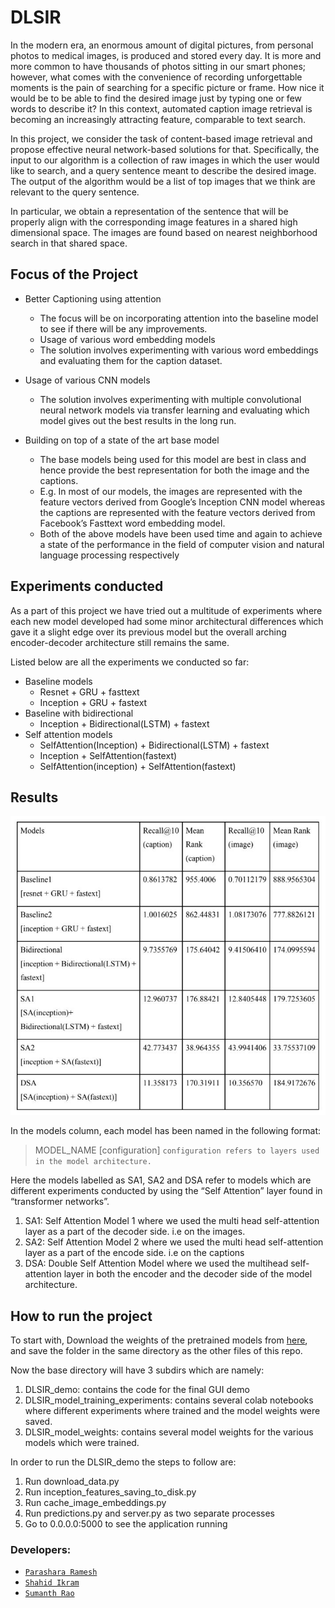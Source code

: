 # DLSIR

In the modern era, an enormous amount of digital pictures, from personal photos to medical images, is produced and stored every day. It is more and more common to have thousands of photos sitting in our smart phones; however, what comes with the convenience of recording unforgettable moments is the pain of searching for a specific picture or frame. How nice it would be to be able to find the desired image just by typing one or few words to describe it? In this context, automated caption image retrieval is becoming an increasingly
attracting feature, comparable to text search.

In this project, we consider the task of content-based image retrieval and propose effective neural network-based solutions for that. Specifically, the input to our algorithm is a collection of raw images in which the user would like to search, and a query sentence meant to describe the desired image. The output of the algorithm would be a list of top images that we think are relevant to the query sentence.

In particular, we obtain a representation of the sentence that will be properly align with the corresponding image features in a shared high dimensional space. The images are found based on nearest neighborhood search in that shared space.

## Focus of the Project

- Better Captioning using attention
    - The focus will be on incorporating attention into the baseline model to see if there will be any improvements.
    - Usage of various word embedding models
    - The solution involves experimenting with various word embeddings and evaluating them for the caption dataset.

- Usage of various CNN models
    - The solution involves experimenting with multiple convolutional neural network models via transfer learning and evaluating which model gives out the best results in the long run.

- Building on top of a state of the art base model
    - The base models being used for this model are best in class and hence provide the best representation for both the image and the captions.
    - E.g. In most of our models, the images are represented with the feature vectors derived from Google’s Inception CNN model whereas the captions are represented with the feature vectors derived from Facebook’s Fasttext word embedding model.
    - Both of the above models have been used time and again to achieve a state of the performance in the field of computer vision and natural language processing respectively

## Experiments conducted

As a part of this project we have tried out a multitude of experiments where each new model developed had some minor architectural differences which gave it a slight edge over its previous model but the overall arching encoder-decoder architecture still remains the same.

Listed below are all the experiments we conducted so far:
  * Baseline models
    * Resnet + GRU + fasttext
    * Inception + GRU + fastext
  * Baseline with bidirectional
    * Inception + Bidirectional(LSTM) + fastext
  * Self attention models
    * SelfAttention(Inception) + Bidirectional(LSTM) + fastext
    * Inception + SelfAttention(fastext)
    * SelfAttention(inception) + SelfAttention(fastext)
    
## Results

![](/metrics/results.JPG)

In the models column, each model has been named in the following format:

> MODEL_NAME [configuration]
`configuration refers to layers used in the model architecture.`

Here the models labelled as SA1, SA2 and DSA refer to models which are different experiments conducted by using the “Self Attention” layer found in “transformer networks”.
  1. SA1: Self Attention Model 1 where we used the multi head self-attention layer as a part of the decoder side. i.e on the images.
  2. SA2: Self Attention Model 2 where we used the multi head self-attention layer as a part of the encode side. i.e on the captions
  3. DSA: Double Self Attention Model where we used the multihead self-attention layer in both the encoder and the decoder side of the model architecture.

## How to run the project

To start with,
Download the weights of the pretrained models from [here](),  and save the folder in the same directory as the other files of this repo.

Now the base directory will have 3 subdirs which are namely:
  1.	DLSIR_demo: contains the code for the final GUI demo
  2.	DLSIR_model_training_experiments: contains several colab notebooks where different experiments where trained and the model weights were saved.
  3.	DLSIR_model_weights: contains several model weights for the various models which were trained.

In order to run the DLSIR_demo the steps to follow are:
  1.	Run download_data.py
  2.	Run inception_features_saving_to_disk.py
  3.	Run cache_image_embeddings.py
  4.	Run predictions.py and server.py as two separate processes
  5.	Go to 0.0.0.0:5000 to see the application running
  
### Developers:
  - [`Parashara Ramesh`](https://github.com/ParasharaRamesh)
  - [`Shahid Ikram`](https://github.com/shahidikram0701)
  - [`Sumanth Rao`](https://github.com/sumanthrao)

